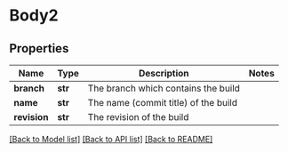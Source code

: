 # Body2

## Properties
Name | Type | Description | Notes
------------ | ------------- | ------------- | -------------
**branch** | **str** | The branch which contains the build | 
**name** | **str** | The name (commit title) of the build | 
**revision** | **str** | The revision of the build | 

[[Back to Model list]](../README.md#documentation-for-models) [[Back to API list]](../README.md#documentation-for-api-endpoints) [[Back to README]](../README.md)


